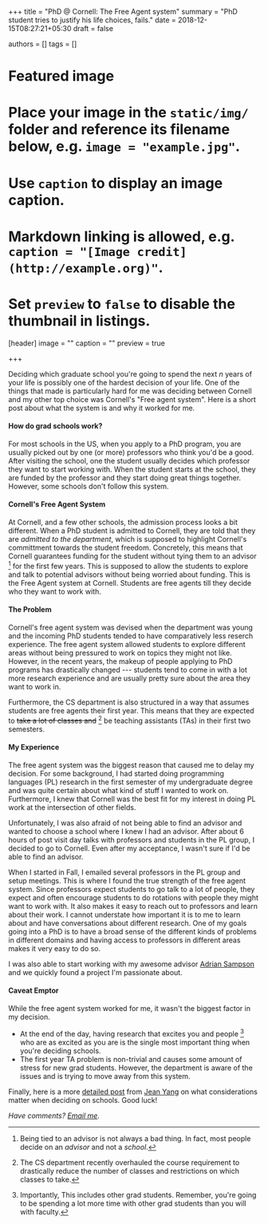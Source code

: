 +++
title = "PhD @ Cornell: The Free Agent system"
summary = "PhD student tries to justify his life choices, fails."
date = 2018-12-15T08:27:21+05:30
draft = false

authors = []
tags = []

# Featured image
# Place your image in the `static/img/` folder and reference its filename below, e.g. `image = "example.jpg"`.
# Use `caption` to display an image caption.
#   Markdown linking is allowed, e.g. `caption = "[Image credit](http://example.org)"`.
# Set `preview` to `false` to disable the thumbnail in listings.
[header]
image = ""
caption = ""
preview = true

+++

Deciding which graduate school you're going to spend the next _n_ years of your
life is possibly one of the hardest decision of your life. One of the things
that made is particularly hard for me was deciding between Cornell and my other
top choice was Cornell's "Free agent system". Here is a short post about what
the system is and why it worked for me.

#### How do grad schools work?

For most schools in the US, when you apply to a PhD program, you are usually
picked out by one (or more) professors who think you'd be a good. After
visiting the school, one the student usually decides which professor they want
to start working with. When the student starts at the school, they are funded
by the professor and they start doing great things together. However, some
schools don't follow this system.

#### Cornell's Free Agent System

At Cornell, and a few other schools, the admission process looks a bit
different.  When a PhD student is admitted to Cornell, they are told that they
are _admitted to the department_, which is supposed to highlight Cornell's
committment towards the student freedom. Concretely, this means that Cornell guarantees
funding for the student without tying them to an advisor [^1] for the first few
years. This is supposed to allow the students to explore and talk to potential
advisors without being worried about funding. This is the Free Agent system at
Cornell. Students are free agents till they decide who they want to work with.

#### The Problem

Cornell's free agent system was devised when the department was young and the
incoming PhD students tended to have comparatively less reserch experience.
The free agent system allowed students to explore different areas without
being pressured to work on topics they might not like. However, in the recent
years, the makeup of people applying to PhD programs has drastically changed ---
students tend to come in with a lot more research experience and are usually
pretty sure about the area they want to work in.

Furthermore, the CS department is also structured in a way that assumes
students are free agents their first year. This means that they are expected to
~~take a lot of classes and~~ [^2] be teaching assistants (TAs) in their first
two semesters.


#### My Experience

The free agent system was the biggest reason that caused me to delay my
decision.  For some background, I had started doing programming languages (PL)
research in the first semester of my undergraduate degree and was quite certain
about what kind of stuff I wanted to work on. Furthermore, I knew that Cornell
was the best fit for my interest in doing PL work at the intersection of other
fields.

Unfortunately, I was also afraid of not being able to find an advisor and
wanted to choose a school where I knew I had an advisor. After about 6 hours
of post visit day talks with professors and students in the PL group, I decided
to go to Cornell. Even after my acceptance, I wasn't sure if I'd be able to
find an advisor.

When I started in Fall, I emailed several professors in the PL group and setup
meetings. This is where I found the true strength of the free agent system.
Since professors expect students to go talk to a lot of people, they expect and
often encourage students to do rotations with people they might want to work
with. It also makes it easy to reach out to professors and learn about their
work. I cannot understate how important it is to me to learn about and have
conversations about different research. One of my goals going into a PhD is
to have a broad sense of the different kinds of problems in different domains
and having access to professors in different areas makes it very easy to do so.

I was also able to start working with my awesome advisor [Adrian
Sampson](https://www.cs.cornell.edu/~asampson/) and we quickly found a project
I'm passionate about.

#### Caveat Emptor

While the free agent system worked for me, it wasn't the biggest factor in my
decision.

- At the end of the day, having research that excites you and people [^3] who are
  as excited as you are is the single most important thing when you're deciding
  schools.
- The first year TA problem is non-trivial and causes some amount of stress for
  new grad students. However, the department is aware of the issues and is
  trying to move away from this system.

Finally, here is a more [detailed
post](http://jxyzabc.blogspot.com/2009/02/some-notes-on-picking-grad.html) from
[Jean Yang](http://jeanyang.com/) on what considerations matter when deciding
on schools. Good luck!

_Have comments? [Email me](mailto:rachit.nigam12@gmail.com)._


[^1]: Being tied to an advisor is not always a bad thing. In fact, most people decide on an _advisor_ and not a _school_.

[^2]: The CS department recently overhauled the course requirement to drastically reduce the number of classes and restrictions on which classes to take.

[^3]: Importantly, This includes other grad students. Remember, you're going to be spending a lot more time with other grad students than you will with faculty.
